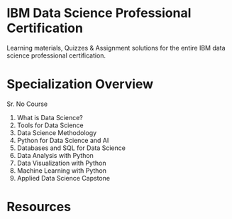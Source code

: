 # IBM Data Science Professional Certification
 Learning materials, Quizzes & Assignment solutions for the entire IBM data science professional certification.

# Specialization Overview
Sr. No	Course
1.	What is Data Science?
2.	Tools for Data Science
3.	Data Science Methodology
4.	Python for Data Science and AI
5.	Databases and SQL for Data Science
6.	Data Analysis with Python
7.	Data Visualization with Python
8.	Machine Learning with Python
9.	Applied Data Science Capstone

# Resources


